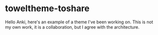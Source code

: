 # toweltheme-toshare
Hello Anki, here's an example of a theme I've been working on. This is not my own work, it is a collaboration, but I agree with the architecture. 

